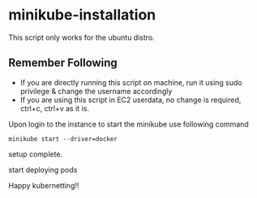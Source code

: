 # minikube-installation
This script only works for the ubuntu distro.
## Remember Following
- If you are directly running this script on machine, run it using sudo privilege & change the username accordingly
- If you are using this script in EC2 userdata, no change is required, ctrl+c, ctrl+v as it is.


Upon login to the instance to start the minikube use following command

```
minikube start --driver=docker 
```
setup complete.

start deploying pods

Happy kubernetting!!
